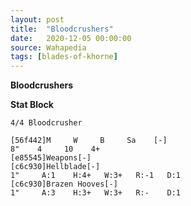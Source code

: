 ```yaml
---
layout: post
title:  "Bloodcrushers"
date:   2020-12-05 00:00:00
source: Wahapedia
tags: [blades-of-khorne]
---
```


**Bloodcrushers**

**Stat Block**
```
4/4 Bloodcrusher
```

```
[56f442]M     W     B     Sa    [-]
8"    4     10    4+    
[e85545]Weapons[-]
[c6c930]Hellblade[-]
1"     A:1    H:4+   W:3+   R:-1   D:1   
[c6c930]Brazen Hooves[-]
1"     A:3    H:3+   W:3+   R:-    D:1   
```
    